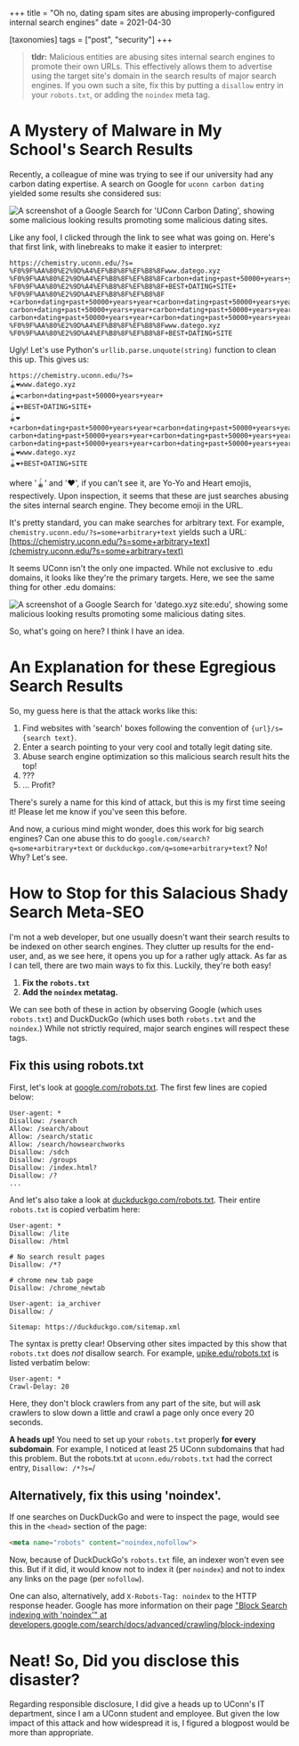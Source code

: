 +++
title = "Oh no, dating spam sites are abusing improperly-configured internal search engines"
date = 2021-04-30

[taxonomies]
tags = ["post", "security"]
+++


> **tldr:**  Malicious entities are abusing sites internal search engines to promote their own URLs. This effectively allows them to advertise using the target site's domain in the search results of major search engines. If you own such a site, fix this by putting a `disallow` entry in your `robots.txt`, or adding the `noindex` meta tag.


# A Mystery of Malware in My School's Search Results

Recently, a colleague of mine was trying to see if our university had any carbon dating expertise. A search on Google for `uconn carbon dating` yielded some results she considered sus:

![A screenshot of a Google Search for 'UConn Carbon Dating', showing some malicious looking results promoting some malicious dating sites.](../images/datego-edu-spam-uconn.png "A screenshot of a Google Search for 'UConn Carbon Dating', showing some malicious looking results promoting some malicious dating sites.")

Like any fool, I clicked through the link to see what was going on. Here's that first link, with linebreaks to make it easier to interpret:

```
https://chemistry.uconn.edu/?s=
%F0%9F%AA%80%E2%9D%A4%EF%B8%8F%EF%B8%8Fwww.datego.xyz
%F0%9F%AA%80%E2%9D%A4%EF%B8%8F%EF%B8%8Fcarbon+dating+past+50000+years+year+
%F0%9F%AA%80%E2%9D%A4%EF%B8%8F%EF%B8%8F+BEST+DATING+SITE+
%F0%9F%AA%80%E2%9D%A4%EF%B8%8F%EF%B8%8F
+carbon+dating+past+50000+years+year+carbon+dating+past+50000+years+year+
carbon+dating+past+50000+years+year+carbon+dating+past+50000+years+year+
carbon+dating+past+50000+years+year+carbon+dating+past+50000+years+year+
%F0%9F%AA%80%E2%9D%A4%EF%B8%8F%EF%B8%8Fwww.datego.xyz
%F0%9F%AA%80%E2%9D%A4%EF%B8%8F%EF%B8%8F+BEST+DATING+SITE
```

Ugly! Let's use Python's `urllib.parse.unquote(string)` function to clean this up. This gives us:

```
https://chemistry.uconn.edu/?s=
🪀❤️️www.datego.xyz
🪀❤️️carbon+dating+past+50000+years+year+
🪀❤️️+BEST+DATING+SITE+
🪀❤️️
+carbon+dating+past+50000+years+year+carbon+dating+past+50000+years+year+
carbon+dating+past+50000+years+year+carbon+dating+past+50000+years+year+
carbon+dating+past+50000+years+year+carbon+dating+past+50000+years+year+
🪀❤️️www.datego.xyz
🪀❤️️+BEST+DATING+SITE
```

where '🪀' and '❤️️', if you can't see it, are Yo-Yo and Heart emojis, respectively. Upon inspection, it seems that these are just searches abusing the sites internal search engine. They become emoji in the URL.

It's pretty standard, you can make searches for arbitrary text. For example, `chemistry.uconn.edu/?s=some+arbitrary+text` yields such a URL: [https://chemistry.uconn.edu/?s=some+arbitrary+text](chemistry.uconn.edu/?s=some+arbitrary+text)

It seems UConn isn't the only one impacted. While not exclusive to .edu domains, it looks like they're the primary targets. Here, we see the same thing for other .edu domains:

![A screenshot of a Google Search for 'datego.xyz site:edu', showing some malicious looking results promoting some malicious dating sites.](../images/datego-edu-spam.png "A screenshot of a Google Search for 'datego.xyz site:edu', showing some malicious looking results promoting some malicious dating sites.")

So, what's going on here? I think I have an idea.


# An Explanation for these Egregious Search Results

So, my guess here is that the attack works like this:

1. Find websites with 'search' boxes following the convention of `{url}/s={search text}`.
2. Enter a search pointing to your very cool and totally legit dating site.
3. Abuse search engine optimization so this malicious search result hits the top!
4. ???
5. ... Profit?

There's surely a name for this kind of attack, but this is my first time seeing it! Please let me know if you've seen this before.

And now, a curious mind might wonder, does this work for big search engines? Can one abuse this to do `google.com/search?q=some+arbitrary+text` or `duckduckgo.com/q=some+arbitrary+text`? No! Why? Let's see.


# How to Stop for this Salacious Shady Search Meta-SEO

I'm not a web developer, but one usually doesn't want their search results to be indexed on other search engines. They clutter up results for the end-user, and, as we see here, it opens you up for a rather ugly attack. As far as I can tell, there are two main ways to fix this. Luckily, they're both easy!

1. **Fix the `robots.txt`** 
2. **Add the `noindex` metatag.**

We can see both of these in action by observing Google (which uses `robots.txt`) and DuckDuckGo (which uses both `robots.txt` and the `noindex`.) While not strictly required, major search engines will respect these tags.

## Fix this using robots.txt

First, let's look at [google.com/robots.txt](https://google.com/robots.txt). The first few lines are copied below:

```
User-agent: *
Disallow: /search
Allow: /search/about
Allow: /search/static
Allow: /search/howsearchworks
Disallow: /sdch
Disallow: /groups
Disallow: /index.html?
Disallow: /?
...
```

And let's also take a look at [duckduckgo.com/robots.txt](https://duckduckgo.com/robots.txt). Their entire `robots.txt` is copied verbatim here:


```
User-agent: *
Disallow: /lite
Disallow: /html

# No search result pages
Disallow: /*?

# chrome new tab page
Disallow: /chrome_newtab

User-agent: ia_archiver
Disallow: /

Sitemap: https://duckduckgo.com/sitemap.xml
```

The syntax is pretty clear! Observing other sites impacted by this show that `robots.txt` does *not* disallow search. For example, [upike.edu/robots.txt](https://upike.edu/robots.txt) is listed verbatim below:

```
User-agent: * 
Crawl-Delay: 20
```

Here, they don't block crawlers from any part of the site, but will ask crawlers to slow down a little and crawl a page only once every 20 seconds.

**A heads up!** You need to set up your `robots.txt` properly **for every subdomain**. For example, I noticed at least 25 UConn subdomains that had this problem. But the robots.txt at `uconn.edu/robots.txt` had the correct entry, `Disallow: /*?s=`/


## Alternatively, fix this using 'noindex'.

If one searches on DuckDuckGo and were to inspect the page, would see this in the `<head>` section of the page:

```html
<meta name="robots" content="noindex,nofollow">
```

Now, because of DuckDuckGo's `robots.txt` file, an indexer won't even see this. But if it did, it would know not to index it (per `noindex`) and not to index any links on the page (per `nofollow`).

One can also, alternatively, add `X-Robots-Tag: noindex` to the HTTP response header. Google has more information on their page ["Block Search indexing with 'noindex'" at developers.google.com/search/docs/advanced/crawling/block-indexing](https://developers.google.com/search/docs/advanced/crawling/block-indexing)


# Neat! So, Did you disclose this disaster?

Regarding responsible disclosure, I did give a heads up to UConn's IT department, since I am a UConn student and employee. But given the low impact of this attack and how widespread it is, I figured a blogpost would be more than appropriate. 

